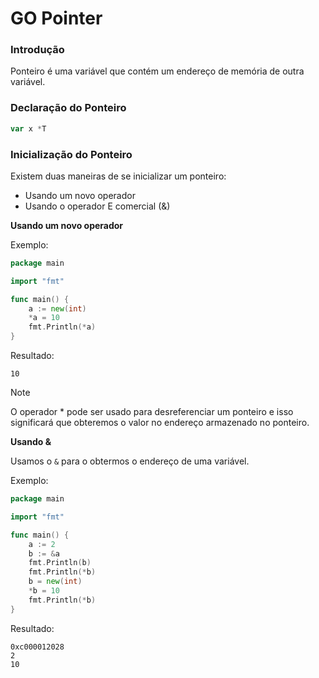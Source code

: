 # GO Pointer

### Introdução

Ponteiro é uma variável que contém um endereço de memória de outra variável.

### Declaração do Ponteiro

```go
var x *T
```

### Inicialização do Ponteiro

Existem duas maneiras de se inicializar um ponteiro:

- Usando um novo operador
- Usando o operador E comercial (&)

**Usando um novo operador**

Exemplo:

```go
package main

import "fmt"

func main() {
	a := new(int)
	*a = 10
	fmt.Println(*a)
}
```

Resultado:

```text
10
```

> [!NOTE]
> O operador * pode ser usado para desreferenciar um ponteiro e isso significará que obteremos o valor no endereço armazenado no ponteiro.

**Usando &**

Usamos o `&` para o obtermos o endereço de uma variável.

Exemplo:

```go
package main

import "fmt"

func main() {
	a := 2
	b := &a
	fmt.Println(b)
	fmt.Println(*b)
	b = new(int)
	*b = 10
	fmt.Println(*b)
}
```

Resultado:

```text
0xc000012028
2
10
```
